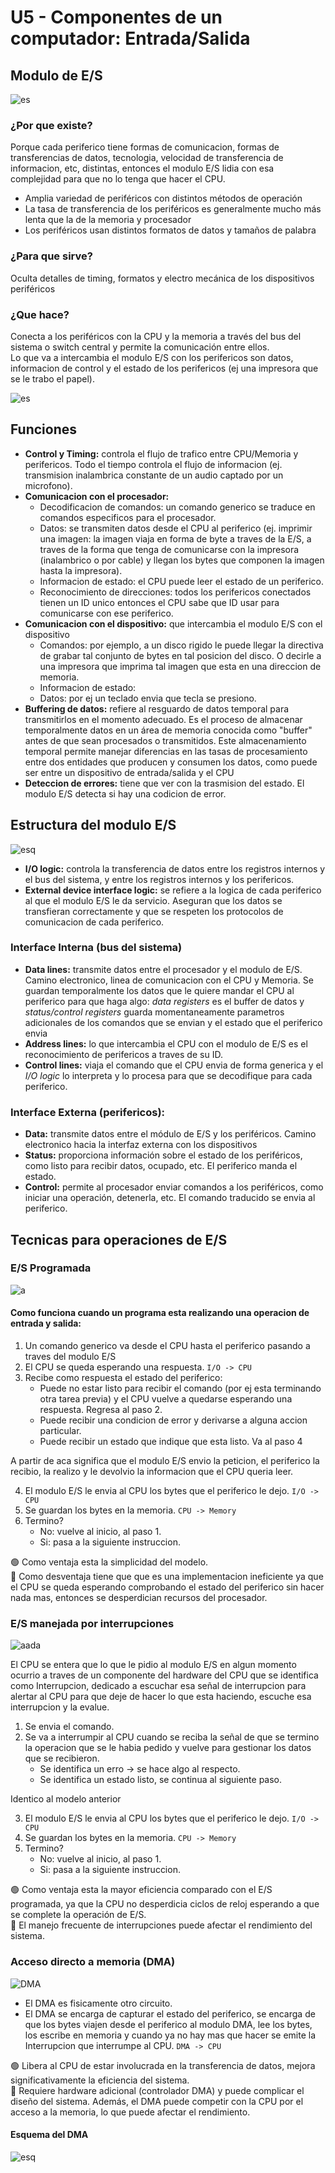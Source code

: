 # U5 - Componentes de un computador: Entrada/Salida

## Modulo de E/S
![es](https://github.com/user-attachments/assets/c4ab9d42-27f7-4853-833d-37454298d2a6) <br>

### ¿Por que existe?
Porque cada periferico tiene formas de comunicacion, formas de transferencias de datos, tecnologia, velocidad de transferencia de informacion, etc, distintas, entonces el modulo E/S lidia con esa complejidad para que no lo tenga que hacer el CPU.
- Amplia variedad de periféricos con distintos métodos de operación
- La tasa de transferencia de los periféricos es generalmente mucho más lenta que la de la memoria y procesador
- Los periféricos usan distintos formatos de datos y tamaños de palabra
### ¿Para que sirve?
Oculta detalles de timing, formatos y electro mecánica de los dispositivos periféricos
### ¿Que hace?
Conecta a los periféricos con la CPU y la memoria a través del bus del sistema o switch central y permite la comunicación entre ellos. <br>
Lo que va a intercambia el modulo E/S con los perifericos son datos, informacion de control y el estado de los perifericos (ej una impresora que se le trabo el papel).

![es](https://github.com/user-attachments/assets/b9143982-8164-4ab2-9cc5-31ebe040d432) <br>

## Funciones 
- **Control y Timing:** controla el flujo de trafico entre CPU/Memoria y perifericos. Todo el tiempo controla el flujo de informacion (ej. transmision inalambrica constante de un audio captado por un microfono).
- **Comunicacion con el procesador:**
    * Decodificacion de comandos: un comando generico se traduce en comandos especificos para el procesador.
    * Datos: se transmiten datos desde el CPU al periferico (ej. imprimir una imagen: la imagen viaja en forma de byte a traves de la E/S, a traves de la forma que tenga de comunicarse con la impresora (inalambrico o por cable) y llegan los bytes que componen la imagen hasta la impresora).
    * Informacion de estado: el CPU puede leer el estado de un periferico.
    * Reconocimiento de direcciones: todos los perifericos conectados tienen un ID unico entonces el CPU sabe que ID usar para comunicarse con ese periferico.
- **Comunicacion con el dispositivo:** que intercambia el modulo E/S con el dispositivo
    * Comandos: por ejemplo, a un disco rigido le puede llegar la directiva de grabar tal conjunto de bytes en tal posicion del disco. O decirle a una impresora que imprima tal imagen que esta en una direccion de memoria.
    * Informacion de estado: 
    * Datos: por ej un teclado envia que tecla se presiono.
- **Buffering de datos:** refiere al resguardo de datos temporal para transmitirlos en el momento adecuado. Es el proceso de almacenar temporalmente datos en un área de memoria conocida como "buffer" antes de que sean procesados o transmitidos. Este almacenamiento temporal permite manejar diferencias en las tasas de procesamiento entre dos entidades que producen y consumen los datos, como puede ser entre un dispositivo de entrada/salida y el CPU
- **Deteccion de errores:** tiene que ver con la trasmision del estado. El modulo E/S detecta si hay una codicion de error.

## Estructura del modulo E/S
![esq](https://github.com/user-attachments/assets/45c982a8-9db6-4619-9430-e38d6c238408) <br>

- **I/O logic:** controla la transferencia de datos entre los registros internos y el bus del sistema, y entre los registros internos y los perifericos.
- **External device interface logic:** se refiere a la logica de cada periferico al que el modulo E/S le da servicio. Aseguran que los datos se transfieran correctamente y que se respeten los protocolos de comunicacion de cada periferico.
### Interface Interna (bus del sistema)
- **Data lines:** transmite datos entre el procesador y el modulo de E/S. Camino electronico, linea de comunicacion con el CPU y Memoria. Se guardan temporalmente los datos que le quiere mandar el CPU al periferico para que haga algo: *data registers* es el buffer de datos y *status/control registers* guarda momentaneamente parametros adicionales de los comandos que se envian y el estado que el periferico envia
- **Address lines:** lo que intercambia el CPU con el modulo de E/S es el reconocimiento de perifericos a traves de su ID.
- **Control lines:** viaja el comando que el CPU envia de forma generica y el *I/O logic* lo interpreta y lo procesa para que se decodifique para cada periferico.
### Interface Externa (perifericos):
- **Data:** transmite datos entre el módulo de E/S y los periféricos. Camino electronico hacia la interfaz externa con los dispositivos
- **Status:** proporciona información sobre el estado de los periféricos, como listo para recibir datos, ocupado, etc. El periferico manda el estado.
- **Control:** permite al procesador enviar comandos a los periféricos, como iniciar una operación, detenerla, etc. El comando traducido se envia al periferico.

## Tecnicas para operaciones de E/S

### E/S Programada
![a](https://github.com/user-attachments/assets/d21f9125-7558-4b4f-bf17-bf9299d8c7ca)

#### Como funciona cuando un programa esta realizando una operacion de entrada y salida:
1. Un comando generico va desde el CPU hasta el periferico pasando a traves del modulo E/S
2. El CPU se queda esperando una respuesta. `I/O -> CPU`
3. Recibe como respuesta el estado del periferico:
    * Puede no estar listo para recibir el comando (por ej esta terminando otra tarea previa) y el CPU vuelve a quedarse esperando una respuesta. Regresa al paso 2.
    * Puede recibir una condicion de error y derivarse a alguna accion particular.
    * Puede recibir un estado que indique que esta listo. Va al paso 4

A partir de aca significa que el modulo E/S envio la peticion, el periferico la recibio, la realizo y le devolvio la informacion que el CPU queria leer.

4. El modulo E/S le envia al CPU los bytes que el periferico le dejo. `I/O -> CPU`
5. Se guardan los bytes en la memoria. `CPU -> Memory`
6. Termino?
    * No: vuelve al inicio, al paso 1.
    * Si: pasa a la siguiente instruccion.

🟢 Como ventaja esta la simplicidad del modelo.<br>
🔴 Como desventaja tiene que que es una implementacion ineficiente ya que el CPU se queda esperando comprobando el estado del periferico sin hacer nada mas, entonces se desperdician recursos del procesador.

### E/S manejada por interrupciones
![aada](https://github.com/user-attachments/assets/3525bbe8-cdc2-4560-9f42-a5bce3f17b47) <br>

El CPU se entera que lo que le pidio al modulo E/S en algun momento ocurrio a traves de un componente del hardware del CPU que se identifica como Interrupcion, dedicado a escuchar esa señal de interrupcion para alertar  al CPU para que deje de hacer lo que esta haciendo, escuche esa interrupcion y la evalue.
1. Se envia el comando.
2. Se va a interrumpir al CPU cuando se reciba la señal de que se termino la operacion que se le habia pedido y vuelve para gestionar los datos que se recibieron.
     * Se identifica un erro -> se hace algo al respecto.
     * Se identifica un estado listo, se continua al siguiente paso.

Identico al modelo anterior       

3. El modulo E/S le envia al CPU los bytes que el periferico le dejo. `I/O -> CPU`
4. Se guardan los bytes en la memoria. `CPU -> Memory`
5. Termino?
    * No: vuelve al inicio, al paso 1.
    * Si: pasa a la siguiente instruccion.

🟢 Como ventaja esta la mayor eficiencia comparado con el E/S programada, ya que la CPU no desperdicia ciclos de reloj esperando a que se complete la operación de E/S.<br>
🔴 El manejo frecuente de interrupciones puede afectar el rendimiento del sistema.

### Acceso directo a memoria (DMA)
![DMA](https://github.com/user-attachments/assets/9c23f02e-1e48-45e5-9089-1d2fc6793463) <br>
- El DMA es fisicamente otro circuito.<br>
- El DMA se encarga de capturar el estado del periferico, se encarga de que los bytes viajen desde el periferico al modulo DMA, lee los bytes, los escribe en memoria y cuando ya no hay mas que hacer se emite la Interrupcion que interrumpe al CPU. `DMA -> CPU`

🟢 Libera al CPU de estar involucrada en la transferencia de datos, mejora significativamente la eficiencia del sistema. <br>
🔴 Requiere hardware adicional (controlador DMA) y puede complicar el diseño del sistema. Además, el DMA puede competir con la CPU por el acceso a la memoria, lo que puede afectar el rendimiento.

#### Esquema del DMA
![esq](https://github.com/user-attachments/assets/fad3291e-7ac9-4fd4-885e-fab2153186a1) <br>

